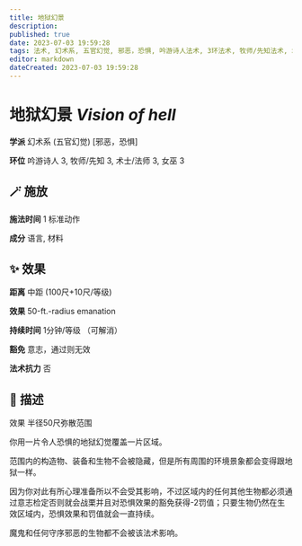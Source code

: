```yaml
---
title: 地狱幻景
description: 
published: true
date: 2023-07-03 19:59:28
tags: 法术, 幻术系, 五官幻觉, 邪恶，恐惧, 吟游诗人法术, 3环法术, 牧师/先知法术, 术士/法师法术, 女巫法术
editor: markdown
dateCreated: 2023-07-03 19:59:28
---
```


# **地狱幻景** *Vision of hell*

**学派** 幻术系 (五官幻觉) \[邪恶，恐惧\] 

**环位** 吟游诗人 3, 牧师/先知 3, 术士/法师 3, 女巫 3

## 🪄 施放

**施法时间** 1 标准动作

**成分** 语言, 材料

## ✨ 效果  

**距离** 中距 (100尺+10尺/等级) 

**效果** 50-ft.-radius emanation 

**持续时间** 1分钟/等级 （可解消） 

**豁免** 意志，通过则无效

**法术抗力** 否

## 📖 描述

效果          半径50尺弥散范围

你用一片令人恐惧的地狱幻觉覆盖一片区域。

范围内的构造物、装备和生物不会被隐藏，但是所有周围的环境景象都会变得跟地狱一样。

因为你对此有所心理准备所以不会受其影响，不过区域内的任何其他生物都必须通过意志检定否则就会战栗并且对恐惧效果的豁免获得-2罚值；只要生物仍然在生效区域内，恐惧效果和罚值就会一直持续。

魔鬼和任何守序邪恶的生物都不会被该法术影响。
    